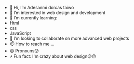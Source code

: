 - 👋 Hi, I’m Adesanmi dorcas taiwo 
- 👀 I’m interested in web design and development 
- 🌱 I’m currently learning:
- Html
- css
- JavaScript 
- 💞️ I’m looking to collaborate on more advanced web projects 
- 📫 How to reach me ...
- 😄 Pronouns😯
- ⚡ Fun fact: I'm crazy about web design😜😜

<!---
Hiddengem2023/Hiddengem2023 is a ✨ special ✨ repository because its `README.md` (this file) appears on your GitHub profile.
You can click the Preview link to take a look at your changes.
--->
